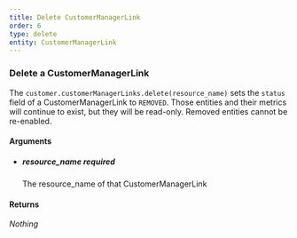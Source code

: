 ```yaml
---
title: Delete CustomerManagerLink 
order: 6
type: delete
entity: CustomerManagerLink 
---
```


### Delete a CustomerManagerLink 

The `customer.customerManagerLinks.delete(resource_name)` sets the `status` field of a CustomerManagerLink to `REMOVED`. Those entities and their metrics will continue to exist, but they will be read-only. Removed entities cannot be re-enabled.


#### Arguments

-   ##### resource_name _required_
    The resource_name of that CustomerManagerLink


#### Returns

_Nothing_